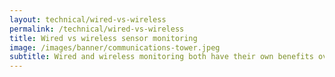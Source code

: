 ```yaml
---
layout: technical/wired-vs-wireless 
permalink: /technical/wired-vs-wireless
title: Wired vs wireless sensor monitoring
image: /images/banner/communications-tower.jpeg
subtitle: Wired and wireless monitoring both have their own benefits over the other. Knowing these benefits helps to make an informed decision when considering which is best for you.
---
```

